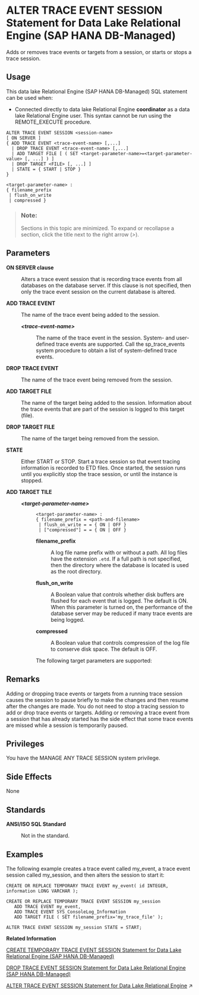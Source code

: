 <!-- loio21b2b4f214224d81920ed9bcaf88d7ee -->

# ALTER TRACE EVENT SESSION Statement for Data Lake Relational Engine \(SAP HANA DB-Managed\)

Adds or removes trace events or targets from a session, or starts or stops a trace session.



<a name="loio21b2b4f214224d81920ed9bcaf88d7ee__section_kyf_nhw_ysb"/>

## Usage

This data lake Relational Engine \(SAP HANA DB-Managed\) SQL statement can be used when:

-   Connected directly to data lake Relational Engine **coordinator** as a data lake Relational Engine user. This syntax cannot be run using the REMOTE\_EXECUTE procedure.



```
ALTER TRACE EVENT SESSION <session-name> 
[ ON SERVER ]    
{ ADD TRACE EVENT <trace-event-name> [,...]  
  | DROP TRACE EVENT <trace-event-name> [,...]
  | ADD TARGET FILE [ ( SET <target-parameter-name>=<target-parameter-value> [, ...] ) ]
  | DROP TARGET <FILE> [, ...] ]
  | STATE = { START | STOP }
}
```

```
<target-parameter-name> :
{ filename_prefix
 | flush_on_write
 | compressed }
```



> ### Note:  
> Sections in this topic are minimized. To expand or recollapse a section, click the title next to the right arrow \(*\>*\).



<a name="loio21b2b4f214224d81920ed9bcaf88d7ee__section_hky_zlg_1rb"/>

## Parameters


<dl class="glossary">
<dt><b>

ON SERVER clause

</b></dt>
<dd>

Alters a trace event session that is recording trace events from all databases on the database server. If this clause is not specified, then only the trace event session on the current database is altered.



</dd><dt><b>

ADD TRACE EVENT

</b></dt>
<dd>

The name of the trace event being added to the session.


<dl>
<dt><b>

*<trace-event-name\>*

</b></dt>
<dd>

The name of the trace event in the session. System- and user-defined trace events are supported. Call the sp\_trace\_events system procedure to obtain a list of system-defined trace events.



</dd>
</dl>



</dd><dt><b>

DROP TRACE EVENT

</b></dt>
<dd>

The name of the trace event being removed from the session.



</dd><dt><b>

ADD TARGET FILE

</b></dt>
<dd>

The name of the target being added to the session. Information about the trace events that are part of the session is logged to this target \(file\).



</dd><dt><b>

DROP TARGET FILE

</b></dt>
<dd>

The name of the target being removed from the session.



</dd><dt><b>

STATE

</b></dt>
<dd>

Either START or STOP. Start a trace session so that event tracing information is recorded to ETD files. Once started, the session runs until you explicitly stop the trace session, or until the instance is stopped.



</dd><dt><b>

ADD TARGET TILE

</b></dt>
<dd>


<dl>
<dt><b>

*<target-parameter-name\>*

</b></dt>
<dd>

```
<target-parameter-name> :
{ filename_prefix = <path-and-filename>
 | flush_on_write = = { ON | OFF }
 | ["compressed"] = = { ON | OFF }
```


<dl>
<dt><b>

filename\_prefix

</b></dt>
<dd>

A log file name prefix with or without a path. All log files have the extension `.etd`. If a full path is not specified, then the directory where the database is located is used as the root directory.



</dd><dt><b>

flush\_on\_write

</b></dt>
<dd>

A Boolean value that controls whether disk buffers are flushed for each event that is logged. The default is ON. When this parameter is turned on, the performance of the database server may be reduced if many trace events are being logged.



</dd><dt><b>

compressed

</b></dt>
<dd>

A Boolean value that controls compression of the log file to conserve disk space. The default is OFF.



</dd>
</dl>

The following target parameters are supported:



</dd>
</dl>



</dd>
</dl>



<a name="loio21b2b4f214224d81920ed9bcaf88d7ee__section_djb_bmg_1rb"/>

## Remarks

Adding or dropping trace events or targets from a running trace session causes the session to pause briefly to make the changes and then resume after the changes are made. You do not need to stop a tracing session to add or drop trace events or targets. Adding or removing a trace event from a session that has already started has the side effect that some trace events are missed while a session is temporarily paused.



<a name="loio21b2b4f214224d81920ed9bcaf88d7ee__section_iwd_bfq_wwb"/>

## Privileges

You have the MANAGE ANY TRACE SESSION system privilege.



<a name="loio21b2b4f214224d81920ed9bcaf88d7ee__section_mqv_bmg_1rb"/>

## Side Effects

None



<a name="loio21b2b4f214224d81920ed9bcaf88d7ee__section_kb3_cmg_1rb"/>

## Standards


<dl>
<dt><b>

ANSI/ISO SQL Standard

</b></dt>
<dd>

Not in the standard.



</dd>
</dl>



## Examples

The following example creates a trace event called my\_event, a trace event session called my\_session, and then alters the session to start it:

```
CREATE OR REPLACE TEMPORARY TRACE EVENT my_event( id INTEGER, information LONG VARCHAR );

CREATE OR REPLACE TEMPORARY TRACE EVENT SESSION my_session
   ADD TRACE EVENT my_event,
   ADD TRACE EVENT SYS_ConsoleLog_Information
   ADD TARGET FILE ( SET filename_prefix='my_trace_file' );
```

```
ALTER TRACE EVENT SESSION my_session STATE = START;
```

**Related Information**  


[CREATE TEMPORARY TRACE EVENT SESSION Statement for Data Lake Relational Engine \(SAP HANA DB-Managed\)](create-temporary-trace-event-session-statement-for-data-lake-relational-engine-sap-hana-d-0c1bc71.md "Creates a user trace event session.")

[DROP TRACE EVENT SESSION Statement for Data Lake Relational Engine \(SAP HANA DB-Managed\)](drop-trace-event-session-statement-for-data-lake-relational-engine-sap-hana-db-managed-1b596ab.md "Drops a trace event session.")

[ALTER TRACE EVENT SESSION Statement for Data Lake Relational Engine](https://help.sap.com/viewer/19b3964099384f178ad08f2d348232a9/2024_3_QRC/en-US/8169f4176ce21014b768e5f2b0bf8951.html "Adds or removes trace events or targets from a session, or starts or stops a trace session.") :arrow_upper_right:

